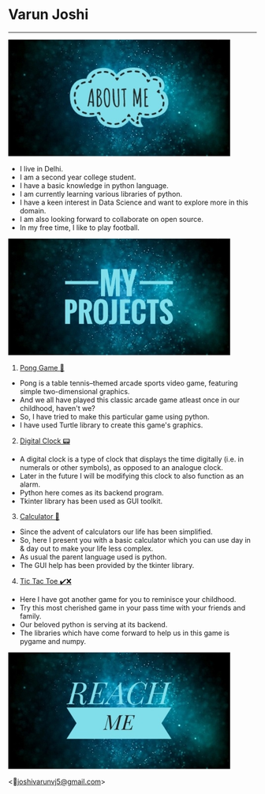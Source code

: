 # Varun Joshi 
---
![](/images/new_aboutme.jpg)

- I live in Delhi.
- I am a second year college student.
- I have a basic knowledge in python language.
- I am currently learning various libraries of python.
- I have a keen interest in Data Science and want to explore more in this domain.
- I am also looking forward to collaborate on open source.
- In my free time, I like to play football.


![](/images/new_myprojects.jpg)

1. [Pong Game 🏓](https://github.com/Varunvj5/ping-pong-game)

- Pong is a table tennis–themed arcade sports video game, featuring simple two-dimensional graphics.
- And we all have played this classic arcade game atleast once in our childhood, haven't we? 
- So, I have tried to make this particular game using python.
- I have used Turtle library to create this game's graphics.

2. [Digital Clock 📟](https://github.com/Varunvj5/Digital_Clock)

- A digital clock is a type of clock that displays the time digitally (i.e. in numerals or other symbols), as opposed to an analogue clock. 
- Later in the future I will be modifying this clock to also function as an alarm.
- Python here comes as its backend program.
- Tkinter library has been used as GUI toolkit.

3. [Calculator 🧮](https://github.com/Varunvj5/calculator)

- Since the advent of calculators our life has been simplified.
- So, here I present you with a basic calculator which you can use day in & day out to make your life less complex.
- As usual the parent language used is python.
- The GUI help has been provided by the tkinter library.

4. [Tic Tac Toe ✔️❌](https://github.com/Varunvj5/Tic-tac-toe)

- Here I have got another game for you to reminisce your childhood.
- Try this most cherished game in your pass time with your friends and family.
- Our beloved python is serving at its backend.
- The libraries which have come forward to help us in this game is pygame and numpy.


![](/images/new_reachme.jpg)

<📧joshivarunvj5@gmail.com>

